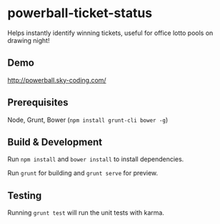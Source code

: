 # powerball-ticket-status

Helps instantly identify winning tickets, useful for office lotto pools on drawing night!

## Demo

http://powerball.sky-coding.com/

## Prerequisites

Node, Grunt, Bower (`npm install grunt-cli bower -g`)

## Build & Development

Run `npm install` and `bower install` to install dependencies.


Run `grunt` for building and `grunt serve` for preview.

## Testing

Running `grunt test` will run the unit tests with karma.
